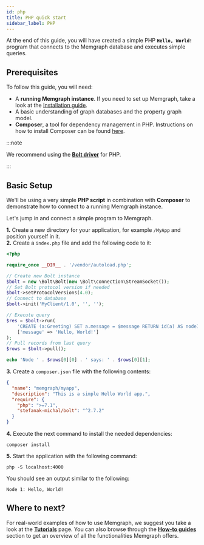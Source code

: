 ```yaml
---
id: php
title: PHP quick start
sidebar_label: PHP
---
```


At the end of this guide, you will have created a simple PHP **`Hello, World!`**
program that connects to the Memgraph database and executes simple queries.

## Prerequisites

To follow this guide, you will need:

- A **running Memgraph instance**. If you need to set up Memgraph, take a look
  at the [Installation guide](/installation/overview.mdx).
- A basic understanding of graph databases and the property graph model.
- **Composer**, a tool for dependency management in PHP. Instructions on how to
  install Composer can be found [here](https://getcomposer.org/doc/00-intro.md).

:::note

We recommend using the **[Bolt driver](https://github.com/neo4j-php/Bolt)** for
PHP.

:::

## Basic Setup

We'll be using a very simple **PHP script** in combination with **Composer** to
demonstrate how to connect to a running Memgraph instance.

Let's jump in and connect a simple program to Memgraph.

**1.** Create a new directory for your application, for example `/MyApp` and
position yourself in it.<br /> **2.** Create a `index.php` file and add the
following code to it:

```php
<?php

require_once __DIR__ . '/vendor/autoload.php';

// Create new Bolt instance
$bolt = new \Bolt\Bolt(new \Bolt\connection\StreamSocket());
// Set Bolt protocol version if needed
$bolt->setProtocolVersions(4.0);
// Connect to database
$bolt->init('MyClient/1.0', '', '');

// Execute query
$res = $bolt->run(
    'CREATE (a:Greeting) SET a.message = $message RETURN id(a) AS nodeId, a.message AS message',
    ['message' => 'Hello, World!']
);
// Pull records from last query
$rows = $bolt->pull();

echo 'Node ' . $rows[0][0] . ' says: ' . $rows[0][1];
```

**3.** Create a `composer.json` file with the following contents:

```json
{
  "name": "memgraph/myapp",
  "description": "This is a simple Hello World app.",
  "require": {
    "php": ">=7.1",
    "stefanak-michal/bolt": "^2.7.2"
  }
}
```

**4.** Execute the next command to install the needed dependencies:

```
composer install
```

**5.** Start the application with the following command:

```
php -S localhost:4000
```

You should see an output similar to the following:

```
Node 1: Hello, World!
```

## Where to next?

For real-world examples of how to use Memgraph, we suggest you take a look at
the **[Tutorials](/tutorials/overview.md)** page. You can also browse through
the **[How-to guides](/how-to-guides/overview.md)** section to get an overview
of all the functionalities Memgraph offers.
